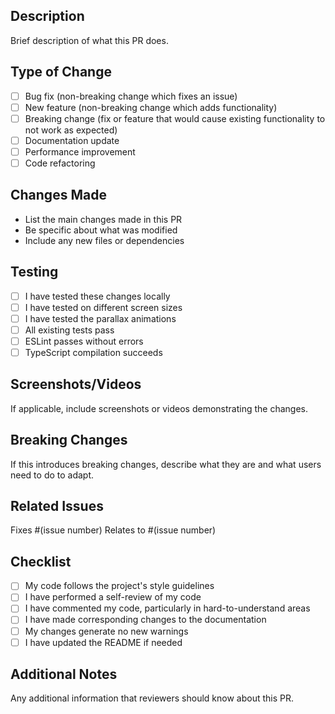 ## Description
Brief description of what this PR does.

## Type of Change
- [ ] Bug fix (non-breaking change which fixes an issue)
- [ ] New feature (non-breaking change which adds functionality)
- [ ] Breaking change (fix or feature that would cause existing functionality to not work as expected)
- [ ] Documentation update
- [ ] Performance improvement
- [ ] Code refactoring

## Changes Made
- List the main changes made in this PR
- Be specific about what was modified
- Include any new files or dependencies

## Testing
- [ ] I have tested these changes locally
- [ ] I have tested on different screen sizes
- [ ] I have tested the parallax animations
- [ ] All existing tests pass
- [ ] ESLint passes without errors
- [ ] TypeScript compilation succeeds

## Screenshots/Videos
If applicable, include screenshots or videos demonstrating the changes.

## Breaking Changes
If this introduces breaking changes, describe what they are and what users need to do to adapt.

## Related Issues
Fixes #(issue number)
Relates to #(issue number)

## Checklist
- [ ] My code follows the project's style guidelines
- [ ] I have performed a self-review of my code
- [ ] I have commented my code, particularly in hard-to-understand areas
- [ ] I have made corresponding changes to the documentation
- [ ] My changes generate no new warnings
- [ ] I have updated the README if needed

## Additional Notes
Any additional information that reviewers should know about this PR.

